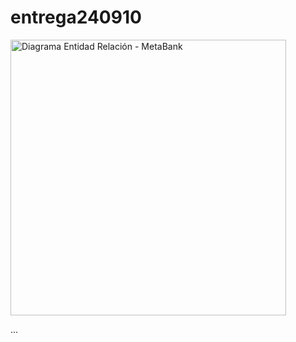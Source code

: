 # entrega240910

<img width="441" alt="Diagrama Entidad Relación - MetaBank" src="https://github.com/user-attachments/assets/5174ac56-593b-4557-b165-9f00ae6597db">

...
